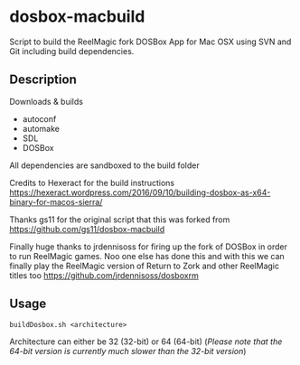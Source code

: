 # dosbox-macbuild
Script to build the ReelMagic fork DOSBox App for Mac OSX using SVN and Git including build dependencies.

Description
-----------
Downloads & builds
- autoconf
- automake
- SDL
- DOSBox

All dependencies are sandboxed to the build folder

Credits to Hexeract for the build instructions https://hexeract.wordpress.com/2016/09/10/building-dosbox-as-x64-binary-for-macos-sierra/

Thanks gs11 for the original script that this was forked from https://github.com/gs11/dosbox-macbuild

Finally huge thanks to jrdennisoss  for firing up the fork of DOSBox in order to run ReelMagic games. Noo one else has done this and with this we can finally play the ReelMagic version of Return to Zork and other ReelMagic titles too https://github.com/jrdennisoss/dosboxrm

Usage
-----
`buildDosbox.sh <architecture>`

Architecture can either be 32 (32-bit) or 64 (64-bit) (_Please note that the 64-bit version is currently much slower than the 32-bit version_)
